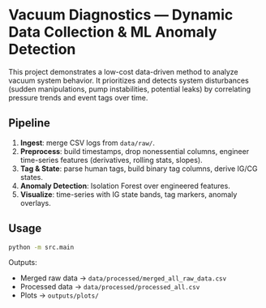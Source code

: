 # Vacuum Diagnostics — Dynamic Data Collection & ML Anomaly Detection

This project demonstrates a low-cost data-driven method to analyze vacuum system behavior. It prioritizes and detects system disturbances (sudden manipulations, pump instabilities, potential leaks) by correlating pressure trends and event tags over time.

## Pipeline
1. **Ingest**: merge CSV logs from `data/raw/`.
2. **Preprocess**: build timestamps, drop nonessential columns, engineer time-series features (derivatives, rolling stats, slopes).
3. **Tag & State**: parse human tags, build binary tag columns, derive IG/CG states.
4. **Anomaly Detection**: Isolation Forest over engineered features.
5. **Visualize**: time-series with IG state bands, tag markers, anomaly overlays.

## Usage
```bash
python -m src.main
```
Outputs:
- Merged raw data → `data/processed/merged_all_raw_data.csv`
- Processed data → `data/processed/processed_all.csv`
- Plots → `outputs/plots/`